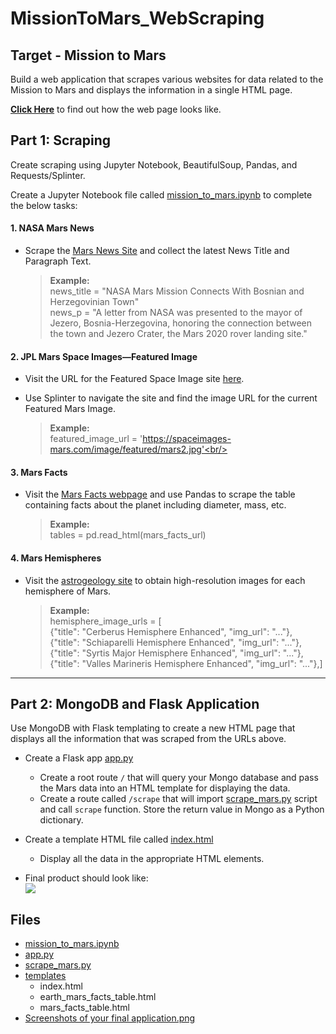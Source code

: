 # MissionToMars_WebScraping
## Target - Mission to Mars

Build a web application that scrapes various websites for data related to the Mission to Mars and displays the information in a single HTML page. <br/>

[**Click Here**](https://ash-tao.github.io/javascript-challenge/) to find out how the web page looks like. <br/>

## Part  1: Scraping

Create scraping using Jupyter Notebook, BeautifulSoup, Pandas, and Requests/Splinter.<br/>

Create a Jupyter Notebook file called [mission_to_mars.ipynb](https://github.com/Ash-Tao/web-scraping-challenge/blob/main/Missions_to_Mars/mission_to_mars.ipynb) to complete the below tasks: <br/>

#### 1. NASA Mars News

* Scrape the [Mars News Site](https://redplanetscience.com/) and collect the latest News Title and Paragraph Text. <br/>

  >**Example:**<br/>
  >news_title = "NASA Mars Mission Connects With Bosnian and Herzegovinian Town"<br/>
  >news_p = "A letter from NASA was presented to the mayor of Jezero, Bosnia-Herzegovina, honoring the connection between the town and Jezero Crater, the Mars 2020 rover landing site."<br/>


#### 2. JPL Mars Space Images—Featured Image

* Visit the URL for the Featured Space Image site [here](https://spaceimages-mars.com).<br/>

* Use Splinter to navigate the site and find the image URL for the current Featured Mars Image.<br/>

  >**Example:**<br/>
  >featured_image_url = 'https://spaceimages-mars.com/image/featured/mars2.jpg'<br/>


#### 3. Mars Facts

* Visit the [Mars Facts webpage](https://galaxyfacts-mars.com) and use Pandas to scrape the table containing facts about the planet including diameter, mass, etc.<br/>

  >**Example:**<br/>
  >tables = pd.read_html(mars_facts_url)<br/>

#### 4. Mars Hemispheres

* Visit the [astrogeology site](https://marshemispheres.com/) to obtain high-resolution images for each hemisphere of Mars.
  >**Example:**<br/>
  >hemisphere_image_urls = [<br/>
  >    {"title": "Cerberus Hemisphere Enhanced", "img_url": "..."},<br/>
  >    {"title": "Schiaparelli Hemisphere Enhanced", "img_url": "..."},<br/>
  >    {"title": "Syrtis Major Hemisphere Enhanced", "img_url": "..."},<br/>
  >    {"title": "Valles Marineris Hemisphere Enhanced", "img_url": "..."},]<br/>


- - -

## Part 2: MongoDB and Flask Application

Use MongoDB with Flask templating to create a new HTML page that displays all the information that was scraped from the URLs above.<br/>

* Create a Flask app [app.py](https://github.com/Ash-Tao/web-scraping-challenge/blob/main/Missions_to_Mars/app.py)<br/>
  * Create a root route `/` that will query your Mongo database and pass the Mars data into an HTML template for displaying the data.<br/>
  * Create a route called `/scrape` that will import [scrape_mars.py](https://github.com/Ash-Tao/web-scraping-challenge/blob/main/Missions_to_Mars/scrape_mars.py) script and call `scrape` function. Store the return value in Mongo as a Python dictionary.<br/>

* Create a template HTML file called [index.html](https://github.com/Ash-Tao/web-scraping-challenge/blob/main/Missions_to_Mars/templates/index.html)<br/>
  * Display all the data in the appropriate HTML elements. <br/>

* Final product should look like:<br/>
  <img src="https://github.com/Ash-Tao/web-scraping-challenge/blob/main/Missions_to_Mars/Screenshots%20of%20your%20final%20application.png"><br/>
  
## Files
- [mission_to_mars.ipynb](https://github.com/Ash-Tao/web-scraping-challenge/blob/main/Missions_to_Mars/mission_to_mars.ipynb)<br/>
- [app.py](https://github.com/Ash-Tao/web-scraping-challenge/blob/main/Missions_to_Mars/app.py)<br/>
- [scrape_mars.py](https://github.com/Ash-Tao/web-scraping-challenge/blob/main/Missions_to_Mars/scrape_mars.py)<br/>
- [templates](https://github.com/Ash-Tao/web-scraping-challenge/tree/main/Missions_to_Mars/templates)<br/>
  - index.html<br/>
  - earth_mars_facts_table.html<br/>
  - mars_facts_table.html<br/>
- [Screenshots of your final application.png](https://github.com/Ash-Tao/web-scraping-challenge/blob/main/Missions_to_Mars/Screenshots%20of%20your%20final%20application.png)<br/>

